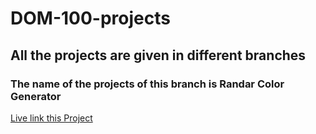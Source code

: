 # DOM-100-projects
## All the projects are given in different branches
### The name of the projects of this branch is Randar Color Generator
[Live link this Project](https://randor-color-generator.netlify.app/)
